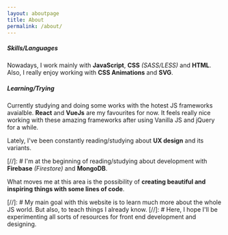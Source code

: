 ```yaml
---
layout: aboutpage
title: About
permalink: /about/
---
```


##### Skills/Languages
Nowadays, I work mainly with __JavaScript__, __CSS__ _(SASS/LESS)_ and __HTML__. Also, I really enjoy working with __CSS Animations__ and __SVG__.

##### Learning/Trying
Currently studying and doing some works with the hotest JS frameworks avaialble. __React__ and __VueJs__ are my favourites for now.
It feels really nice working with these amazing frameworks after using Vanilla JS and jQuery for a while.

Lately, I've been constantly reading/studying about __UX design__ and its variants.

[//]: # I'm at the beginning of reading/studying about development with __Firebase__ _(Firestore)_ and __MongoDB__.

What moves me at this area is the possibility of __creating beautiful and inspiring things with some lines of code__.

[//]: # My main goal with this website is to learn much more about the whole JS world. But also, to teach things I already know.
[//]: # Here, I hope I'll be experimenting all sorts of resources for front end development and designing.